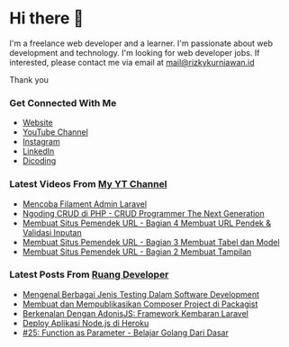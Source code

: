 # Hi there 👋

I'm a freelance web developer and a learner. I'm passionate about web development and technology. I'm looking for web developer jobs. If interested, please contact me via email at mail@rizkykurniawan.id

Thank you

### Get Connected With Me
- [Website](https://www.rizkykurniawan.id)
- [YouTube Channel](https://www.youtube.com/kykurniawan)
- [Instagram](https://instagram.com/qwertykurniawan)
- [LinkedIn](https://www.linkedin.com/in/kykurniawan/)
- [Dicoding](https://www.dicoding.com/users/rizkykurniawan)

### Latest Videos From [My YT Channel](https://www.youtube.com/kykurniawan)
<!-- YOUTUBE:START -->
- [Mencoba Filament Admin Laravel](https://www.youtube.com/watch?v=I2gtdn-S9h8)
- [Ngoding CRUD di PHP -  CRUD Programmer The Next Generation](https://www.youtube.com/watch?v=vr0OO-IQ4w4)
- [Membuat Situs Pemendek URL - Bagian 4 Membuat URL Pendek &amp; Validasi Inputan](https://www.youtube.com/watch?v=zmLwSpuMzKY)
- [Membuat Situs Pemendek URL - Bagian 3 Membuat Tabel dan Model](https://www.youtube.com/watch?v=YPmMm17XQDc)
- [Membuat Situs Pemendek URL - Bagian 2 Membuat Tampilan](https://www.youtube.com/watch?v=fW2CVksow9k)
<!-- YOUTUBE:END -->

### Latest Posts From [Ruang Developer](https://www.ruangdeveloper.com)
<!-- RUANGDEVELOPER:START -->
- [Mengenal Berbagai Jenis Testing Dalam Software Development](https://www.ruangdeveloper.com/blog/mengenal-berbagai-jenis-testing-dalam-software-development/)
- [Membuat dan Mempublikasikan Composer Project di Packagist](https://www.ruangdeveloper.com/blog/membuat-dan-mempublikasikan-composer-project-di-packagist/)
- [Berkenalan Dengan AdonisJS: Framework Kembaran Laravel](https://www.ruangdeveloper.com/blog/berkenalan-dengan-adonis-js/)
- [Deploy Aplikasi Node.js di Heroku](https://www.ruangdeveloper.com/blog/deploy-aplikasi-nodejs-di-heroku/)
- [#25: Function as Parameter - Belajar Golang Dari Dasar](https://www.ruangdeveloper.com/blog/golang-function-as-parameter/)
<!-- RUANGDEVELOPER:END -->

